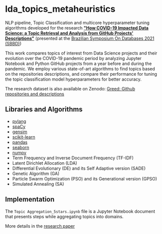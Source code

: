 # lda_topics_metaheuristics

NLP pipeline, Topic Classification and multicore hyperparameter tuning algorithms developed for the research 
[__"How COVID-19 Impacted Data Science: a Topic Retrieval and Analysis from GitHub Projects' Descriptions"__](https://sol.sbc.org.br/index.php/sbbd/article/view/17893) (presented at the [Brazilian Symposium On Databases 2021 (SBBD)](https://sbbd.org.br/2021/))

This work compares topics of interest from Data Science projects and their evolution over the COVID-19 pandemic period by analyzing Jupyter Notebook 
and Python GitHub projects from a year before and during the pandemic. We employ various state-of-art algorithms to find topics based on the repositories descriptions, 
and compare their performance for tuning the topic classification model hyperparameters for better accuracy.

The research dataset is also available on Zenodo: [Greed:  Github repositories and descriptions](https://www.doi.org/10.5281/zenodo.5138079)

## Libraries and Algorithms
* [pylang](https://pypi.org/project/pylang/)
* [spaCy](https://spacy.io/)
* [gensim](https://radimrehurek.com/gensim/index.html)
* [scikit-learn](https://scikit-learn.org/stable/)
* [pandas](https://pandas.pydata.org/)
* [seaborn](https://seaborn.pydata.org/)
* [numpy](https://numpy.org/)
* Term Frequency and Inverse Document Frequency (TF-IDF)
* Latent Dirichlet Allocation (LDA)
* Differential Evolutionary (DE) and its Self Adaptive version (SADE)
* Genetic Algorithm (GA)
* Particle Swarm Optimization (PSO) and its Generational version (GPSO) 
* Simulated Annealing (SA)

## Implementation

The `Topic Aggregation_5stars.ipynb` file is a Jupyter Notebook document that presents steps while aggregating topics into domains.

More details in the [research paper](https://sol.sbc.org.br/index.php/sbbd/article/view/17893)
